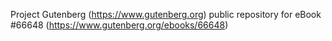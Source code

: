 Project Gutenberg (https://www.gutenberg.org) public repository for
eBook #66648 (https://www.gutenberg.org/ebooks/66648)

